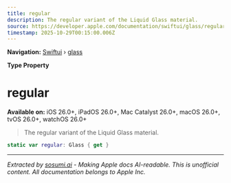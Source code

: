 ```yaml
---
title: regular
description: The regular variant of the Liquid Glass material.
source: https://developer.apple.com/documentation/swiftui/glass/regular
timestamp: 2025-10-29T00:15:00.006Z
---
```


**Navigation:** [Swiftui](/documentation/swiftui) › [glass](/documentation/swiftui/glass)

**Type Property**

# regular

**Available on:** iOS 26.0+, iPadOS 26.0+, Mac Catalyst 26.0+, macOS 26.0+, tvOS 26.0+, watchOS 26.0+

> The regular variant of the Liquid Glass material.

```swift
static var regular: Glass { get }
```

---

*Extracted by [sosumi.ai](https://sosumi.ai) - Making Apple docs AI-readable.*
*This is unofficial content. All documentation belongs to Apple Inc.*
